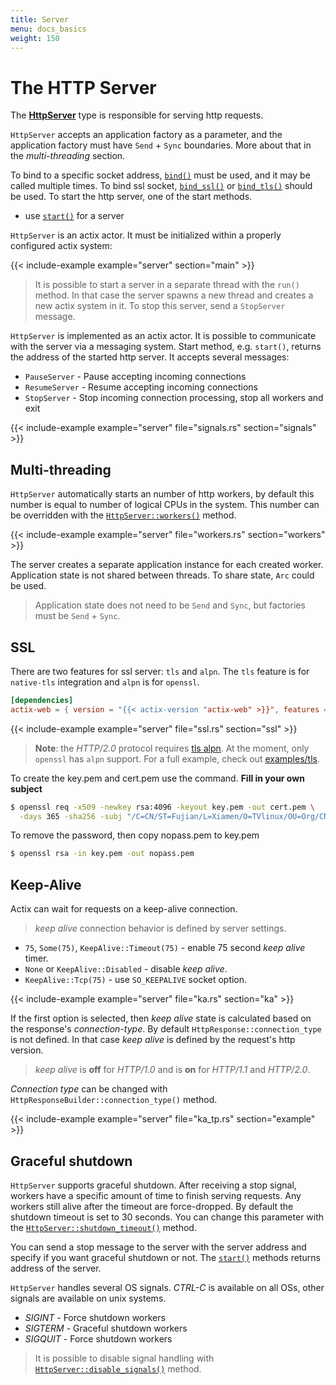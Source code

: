 ```yaml
---
title: Server
menu: docs_basics
weight: 150
---
```


# The HTTP Server

The [**HttpServer**](../../actix-web/actix_web/server/struct.HttpServer.html) type is responsible for
serving http requests.

`HttpServer` accepts an application factory as a parameter, and the
application factory must have `Send` + `Sync` boundaries. More about that in the
*multi-threading* section.

To bind to a specific socket address,
[`bind()`](../../actix-web/actix_web/server/struct.HttpServer.html#method.bind)
must be used, and it may be called multiple times. To bind ssl socket,
[`bind_ssl()`](../../actix-web/actix_web/server/struct.HttpServer.html#method.bind_ssl)
or [`bind_tls()`](../../actix-web/actix_web/server/struct.HttpServer.html#method.bind_tls)
should be used. To start the http server, one of the start methods.

- use [`start()`](../../actix-web/actix_web/server/struct.HttpServer.html#method.start)
for a server

`HttpServer` is an actix actor. It must be initialized within a properly
configured actix system:

{{< include-example example="server" section="main" >}}

> It is possible to start a server in a separate thread with the `run()` method. In that
> case the server spawns a new thread and creates a new actix system in it. To stop
> this server, send a `StopServer` message.

`HttpServer` is implemented as an actix actor. It is possible to communicate with the server
via a messaging system. Start method, e.g. `start()`, returns the
address of the started http server. It accepts several messages:

- `PauseServer` - Pause accepting incoming connections
- `ResumeServer` - Resume accepting incoming connections
- `StopServer` - Stop incoming connection processing, stop all workers and exit

{{< include-example example="server" file="signals.rs" section="signals" >}}

## Multi-threading

`HttpServer` automatically starts an number of http workers, by default
this number is equal to number of logical CPUs in the system. This number
can be overridden with the
[`HttpServer::workers()`](../../actix-web/actix_web/server/struct.HttpServer.html#method.workers) method.

{{< include-example example="server" file="workers.rs" section="workers" >}}

The server creates a separate application instance for each created worker. Application state
is not shared between threads. To share state, `Arc` could be used.

> Application state does not need to be `Send` and `Sync`,
> but factories must be `Send` + `Sync`.

## SSL

There are two features for ssl server: `tls` and `alpn`. The `tls` feature is
for `native-tls` integration and `alpn` is for `openssl`.

```toml
[dependencies]
actix-web = { version = "{{< actix-version "actix-web" >}}", features = ["alpn"] }
```

{{< include-example example="server" file="ssl.rs" section="ssl" >}}

> **Note**: the *HTTP/2.0* protocol requires
> [tls alpn](https://tools.ietf.org/html/rfc7301).
> At the moment, only `openssl` has `alpn` support.
> For a full example, check out
> [examples/tls](https://github.com/actix/examples/tree/master/tls).

To create the key.pem and cert.pem use the command. **Fill in your own subject**
```bash
$ openssl req -x509 -newkey rsa:4096 -keyout key.pem -out cert.pem \
  -days 365 -sha256 -subj "/C=CN/ST=Fujian/L=Xiamen/O=TVlinux/OU=Org/CN=muro.lxd"
```
To remove the password, then copy nopass.pem to key.pem 
```bash
$ openssl rsa -in key.pem -out nopass.pem
```

## Keep-Alive

Actix can wait for requests on a keep-alive connection.

> *keep alive* connection behavior is defined by server settings.

- `75`, `Some(75)`, `KeepAlive::Timeout(75)` - enable 75 second *keep alive* timer.
- `None` or `KeepAlive::Disabled` - disable *keep alive*.
- `KeepAlive::Tcp(75)` - use `SO_KEEPALIVE` socket option.

{{< include-example example="server" file="ka.rs" section="ka" >}}

If the first option is selected, then *keep alive* state is
calculated based on the response's *connection-type*. By default
`HttpResponse::connection_type` is not defined. In that case *keep alive* is
defined by the request's http version.

> *keep alive* is **off** for *HTTP/1.0* and is **on** for *HTTP/1.1* and *HTTP/2.0*.

*Connection type* can be changed with `HttpResponseBuilder::connection_type()` method.

{{< include-example example="server" file="ka_tp.rs" section="example" >}}

## Graceful shutdown

`HttpServer` supports graceful shutdown. After receiving a stop signal, workers
have a specific amount of time to finish serving requests. Any workers still alive after the
timeout are force-dropped. By default the shutdown timeout is set to 30 seconds.
You can change this parameter with the
[`HttpServer::shutdown_timeout()`](../../actix-web/actix_web/server/struct.HttpServer.html#method.shutdown_timeout) method.

You can send a stop message to the server with the server address and specify if you want
graceful shutdown or not. The
[`start()`](../../actix-web/actix_web/server/struct.HttpServer.html#method.start)
methods returns address of the server.

`HttpServer` handles several OS signals. *CTRL-C* is available on all OSs,
other signals are available on unix systems.

- *SIGINT* - Force shutdown workers
- *SIGTERM* - Graceful shutdown workers
- *SIGQUIT* - Force shutdown workers

> It is possible to disable signal handling with
> [`HttpServer::disable_signals()`](../../actix-web/actix_web/server/struct.HttpServer.html#method.disable_signals)
> method.

